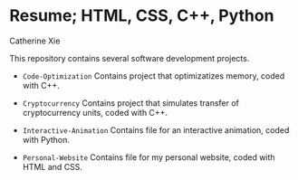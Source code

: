 # Resume; HTML, CSS, C++, Python
Catherine Xie

This repository contains several software development projects.

 * `Code-Optimization` Contains project that optimizatizes memory, coded with C++.
 
 * `Cryptocurrency` Contains project that simulates transfer of cryptocurrency units, coded with C++.
 
 * `Interactive-Animation` Contains file for an interactive animation, coded with Python.

 * `Personal-Website` Contains file for my personal website, coded with HTML and CSS.
